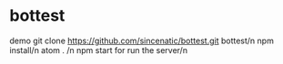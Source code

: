 # bottest
demo
git clone https://github.com/sincenatic/bottest.git bottest/n
npm install/n
atom . /n
npm start for run the server/n
